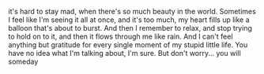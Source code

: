 it's hard to stay mad, when there's so much beauty in the world. Sometimes I feel like I'm seeing it all at once, and it's too much, my heart fills up like a balloon that's about to burst. And then I remember to relax, and stop trying to hold on to it, and then it flows through me like rain. And I can't feel anything but gratitude for every single moment of my stupid little life. You have no idea what I'm talking about, I'm sure. But don't worry... you will someday 